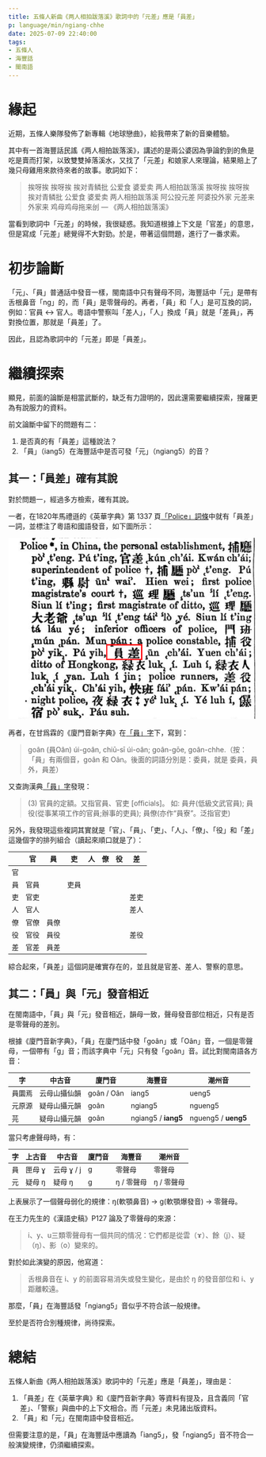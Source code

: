 ```yaml
---
title: 五條人新曲《两人相拍跋落溪》歌詞中的「元差」應是「員差」
p: language/min/ngiang-chhe
date: 2025-07-09 22:40:00
tags:
- 五條人
- 海豐話
- 閩南語
---
```


# 緣起

近期，五條人樂隊發佈了新專輯《地球戀曲》，給我帶來了新的音樂體驗。

其中有一首海豐話民謠《两人相拍跋落溪》，講述的是兩公婆因為爭論釣到的魚是吃是賣而打架，以致雙雙掉落溪水，又找了「元差」和娘家人來理論，結果賠上了幾只母雞用來款待來者的故事。歌詞如下：

> 挨呀挨
挨呀挨
挨对青鳞批
公爱食
婆爱卖
两人相拍跋落溪
挨呀挨
挨呀挨
挨对青鳞批
公爱食
婆爱卖
两人相拍跋落溪
阿公投元差
阿婆投外家
元差来
外家来
鸡母鸡母拖来刣
— 《两人相拍跋落溪》
> 

當看到歌詞中「元差」的時候，我很疑惑。我知道根據上下文是「官差」的意思，但是寫成「元差」總覺得不大對勁。於是，帶著這個問題，進行了一番求索。

<!--more-->

# 初步論斷

「元」、「員」普通話中發音一樣，閩南語中只有聲母不同，海豐話中「元」是帶有⾆根⿐⾳「ng」的，而「員」是零聲母的。再者，「員」和「人」是可互換的詞，例如：官員 ↔ 官人。粵語中警察叫「差人」，「人」換成「員」就是「差員」，再對換位置，那就是「員差」了。

因此，且認為歌詞中的「元差」即是「員差」。

# 繼續探索

顯見，前面的論斷是相當武斷的，缺乏有力證明的，因此還需要繼續探索，搜羅更為有說服力的資料。

前文論斷中留下的問題有二：

1. 是否真的有「員差」這種說法？
2. 「員」（iang5）在海豐話中是否可發「元」（ngiang5）的音？

## 其一：「員差」確有其說

對於問題一，經過多方檢索，確有其說。

一者，在1820年馬禮遜的《英華字典》第 1337 頁[「Police」詞條](https://archive.org/details/english-and-chinese-dictionary-with-the-punti-and-mandarin-pronunciation/英華字典_English)中就有「員差」一詞，並標注了粵語和國語發音，如下圖所示：

![《英華字典》 Police](ngiang-chhe/image.png)

再者，在甘爲霖的《廈門音新字典》在[「員」字](https://taigi.fhl.net/dick/gm.php?fn=183.png)下，寫到：

> goân (員Oân) úi-goân, chiū-sī úi-oân; goân-gōe, goân-chhe.（按：「員」有兩個音，goân 和 Oân。後面的詞語分別是：委員，就是 委員，員外，員差）
> 

又查詢漢典[「員」字](https://www.zdic.net/hant/%E5%93%A1)發現：

> (3) 官員的定額。又指官員、官吏 [officials]。
如: 員弁(低級文武官員); 員役(從事某項工作的官員;辦事的吏員); 員僚(亦作“員寮”。泛指官吏)
> 

另外，我發現這些複詞其實就是「官」、「員」、「吏」、「人」、「僚」、「役」和「差」這幾個字的排列組合（讀起來順口就是了）：

|  | 官 | 員 | 吏 | 人 | 僚 | 役 | 差 |
| --- | --- | --- | --- | --- | --- | --- | --- |
| 官 |  |  |  |  |  |  |  |
| 員 | 官員 |  | 吏員 |  |  |  |  |
| 吏 | 官吏 |  |  |  |  |  | 差吏 |
| 人 | 官人 |  |  |  |  |  | 差人 |
| 僚 | 官僚 | 員僚 |  |  |  |  |  |
| 役 | 官役 | 員役 |  |  |  |  | 差役 |
| 差 | 官差 | 員差 |  |  |  |  |  |

綜合起來，「員差」這個詞是確實存在的，並且就是官差、差人、警察的意思。

## 其二：「員」與「元」發音相近

在閩南語中，「員」與「元」發音相近，韻母一致，聲母發音部位相近，只有是否是零聲母的差別。

根據《廈門音新字典》，「員」在廈門話中發「goân」或「Oân」音，一個是零聲母，一個帶有「g」音；而該字典中「元」只有發「goân」音。試比對閩南語各方音：

| 字 | 中古音 | 廈門音 | 海豐音 | 潮州音 |
| --- | --- | --- | --- | --- |
| 員圜焉 | 云母山攝仙韻 | goân / Oân | iang5 | ueng5 |
| 元原源 | 疑母山攝元韻 | goân | ngiang5 | ngueng5 |
| 芫 | 疑母山攝元韻 | goân | ngiang5 / **iang5** | ngueng5 / **ueng5** |

當只考慮聲母時，有：

| 字 | 上古音 | 中古音 | 廈門音 | 海豐音 | 潮州音 |
| --- | --- | --- | --- | --- | --- |
| 員 | 匣母 ɣ | 云母 ɣ / j | g | 零聲母 | 零聲母 |
| 元 | 疑母 ŋ | 疑母 ŋ | g | ŋ / 零聲母 | ŋ / 零聲母 |

上表展示了一個聲母弱化的規律：ŋ(軟顎鼻音) → g(軟顎爆發音) → 零聲母。

在王力先生的《漢語史稿》P127 論及了零聲母的來源：

> i、y、u三類零聲母有⼀個共同的情况：它們都是從雲（ɤ）、餘（j）、疑（ŋ）、影（o）變來的。
> 

對於如此演變的原因，他寫道：

> ⾆根⿐⾳在 i、y 的前⾯容易消失或發⽣變化，是由於 ŋ 的發⾳部位和 i、y 距離較遠。
> 

那麼，「員」在海豐話發「ngiang5」音似乎不符合該一般規律。

至於是否符合別種規律，尚待探索。

# 總結

五條人新曲《两人相拍跋落溪》歌詞中的「元差」應是「員差」，理由是：

1. 「員差」在《英華字典》和《廈門音新字典》等資料有提及，且含義同「官差」、「警察」與曲中的上下文相合。而「元差」未見諸出版資料。
2. 「員」和「元」在閩南語中發音相近。

但需要注意的是，「員」在海豐話中應讀為「iang5」，發「ngiang5」音不符合一般演變規律，仍須繼續探索。
